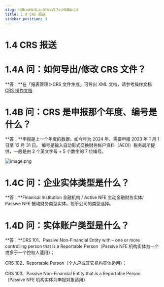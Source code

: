 ```yaml
---
slug: HUbzwHx4LiuOtmkVI7scHABAnJd
title: 1.4 CRS 报送
sidebar_position: 3
---
```



# 1.4 CRS 报送


# 1.4A 问：如何导出/修改 CRS 文件？


**答：**在「报表管理＞CRS 文件生成」可导出 XML 文档，请参考操作文档 [CRS 操作文档](./Zf8xwz6teiNduAkCSPmcEf1mn4b)



# 1.4B 问：CRS 是申报那个年度、编号是什么？


**答：**申报是上一个年度的数据，如今年为 2024 年，需要申报 2023 年 1 月 1 日至 12 月 31 日。
编号是输入自动形式交换财务帐户资料（AEOI）税务局所提供，一般是由 2 个英文字母 + 5 个数字的 7 位编号。


![image.png](/assets/bdf6417dcce7f01c36e73b54eb61d040.png)


# 1.4C 问：企业实体类型是什么？


**答：**Finanical Institution 金融机构 / Active NFE 主动金融财务实体/ Passive NFE 被动财务类型实体，视乎公司的类型选择。


# 1.4D 问：实体账户类型是什么？


**答：**CRS 101、Passive Non-Financial Entity with – one or more controlling person that is a Reportable Person（Passive NFE 机构实体为一个或多于一个控权人适用）；


CRS 102、Reportable Person（个人户或其它机构实体适用）；


CRS 103、Passive Non-Financial Entity that is a Reportable Person（Passive NFE 机构实体为申报对象适用）

